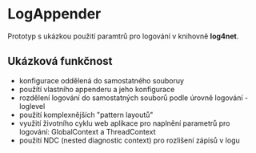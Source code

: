 # LogAppender
Prototyp s ukázkou použití paramtrů pro logování v knihovně **log4net**.

## Ukázková funkčnost
* konfigurace oddělená do samostatného souboruy
* použítí vlastního appenderu a jeho konfigurace
* rozdělení logování do samostatných souborů podle úrovně logování - loglevel
* použití komplexnějších "pattern layoutů"
* využití životního cyklu web aplikace pro naplnění parametrů pro logování: GlobalContext a ThreadContext
* použití NDC (nested diagnostic context) pro rozlišení zápisů v logu
